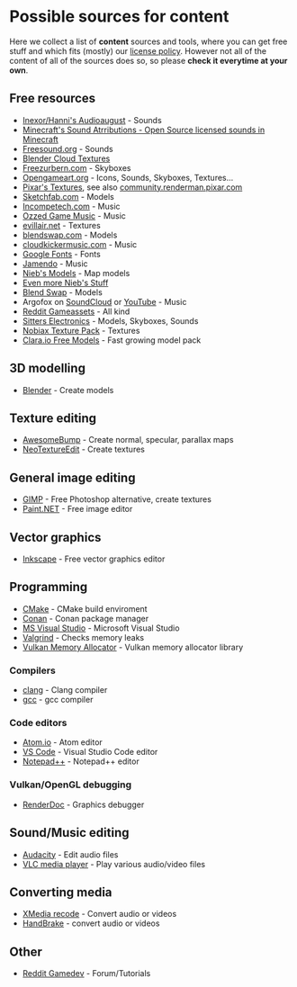 # Possible sources for content

Here we collect a list of **content** sources and tools, where you can get free stuff and which fits (mostly) our [license policy](License-Policy). However not all of the content of all of the sources does so, so please **check it everytime at your own**.

## Free resources

* [Inexor/Hanni's Audioaugust](https://github.com/inexorgame/audioaugust) - Sounds
* [Minecraft's Sound Atrributions - Open Source licensed sounds in Minecraft](https://minecraft.net/en-us/attribution/sound/)
* [Freesound.org](http://freesound.org) - Sounds
* [Blender Cloud Textures](https://cloud.blender.org/p/textures/about)
* [Freezurbern.com](http://www.freezurbern.com/#skybox) - Skyboxes
* [Opengameart.org](http://opengameart.org) - Icons, Sounds, Skyboxes, Textures...
* [Pixar's Textures](http://opengameart.org/content/pixars-textures), see also [community.renderman.pixar.com](https://community.renderman.pixar.com/article/114/library-pixar-one-twenty-eight.html)
* [Sketchfab.com](https://sketchfab.com/models?features=downloadable) - Models
* [Incompetech.com](http://incompetech.com/music/royalty-free/index.html) - Music
* [Ozzed Game Music](http://ozzed.net) - Music
* [evillair.net](http://evillair.net) - Textures
* [blendswap.com](http://www.blendswap.com) - Models
* [cloudkickermusic.com](http://cloudkickermusic.com) - Music
* [Google Fonts](http://www.google.com/fonts) - Fonts
* [Jamendo](https://jamendo.com) - Music
* [Nieb's Models](https://github.com/inexorgame/tesseract/tree/master/media/model/mapmodel/nieb) - Map models
* [Even more Nieb's Stuff](https://github.com/red-eclipse/nieb)
* [Blend Swap](http://www.blendswap.com) - Models
* Argofox on [SoundCloud](https://soundcloud.com/argofox) or [YouTube](https://www.youtube.com/user/MMMontageMusic) - Music
* [Reddit Gameassets](https://www.reddit.com/r/gameassets) - All kind
* [Sitters Electronics](http://md2.sitters-electronics.nl) - Models, Skyboxes, Sounds
* [Nobiax Texture Pack](https://github.com/The-Yak/NobiaxTexturePack) - Textures
* [Clara.io Free Models](https://clara.io/library) - Fast growing model pack

## 3D modelling

* [Blender](https://www.blender.org) - Create models

## Texture editing

* [AwesomeBump](https://github.com/kmkolasinski/AwesomeBump) - Create normal, specular, parallax maps
* [NeoTextureEdit](http://neotextureedit.sourceforge.net) - Create textures

## General image editing

* [GIMP](http://www.gimp.org/downloads/) - Free Photoshop alternative, create textures
* [Paint.NET](https://www.getpaint.net/) - Free image editor

## Vector graphics

* [Inkscape](https://inkscape.org/) - Free vector graphics editor

## Programming

* [CMake](https://cmake.org/) - CMake build enviroment
* [Conan](https://conan.io/) - Conan package manager
* [MS Visual Studio](https://visualstudio.microsoft.com/) - Microsoft Visual Studio
* [Valgrind](https://valgrind.org/) - Checks memory leaks
* [Vulkan Memory Allocator](https://github.com/GPUOpen-LibrariesAndSDKs/VulkanMemoryAllocator) - Vulkan memory allocator library

### Compilers

* [clang](https://clang.llvm.org/) - Clang compiler
* [gcc](https://gcc.gnu.org/) - gcc compiler

### Code editors

* [Atom.io](https://atom.io/) - Atom editor
* [VS Code](https://code.visualstudio.com/) - Visual Studio Code editor
* [Notepad++](https://notepad-plus-plus.org/downloads/) - Notepad++ editor

### Vulkan/OpenGL debugging

* [RenderDoc](https://renderdoc.org/) - Graphics debugger

## Sound/Music editing

* [Audacity](http://audacityteam.org) - Edit audio files
* [VLC media player](https://www.videolan.org/vlc/) - Play various audio/video files

## Converting media

* [XMedia recode](https://www.xmedia-recode.de/) - Convert audio or videos
* [HandBrake](https://handbrake.fr/) - convert audio or videos

## Other

* [Reddit Gamedev](https://www.reddit.com/r/gamedev/) - Forum/Tutorials
